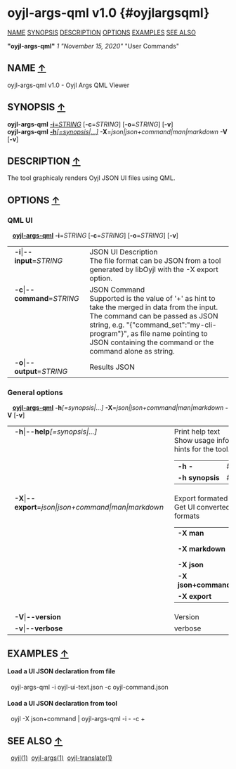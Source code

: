 # oyjl\-args\-qml v1.0 {#oyjlargsqml}
<a name="toc"></a>
[NAME](#name) [SYNOPSIS](#synopsis) [DESCRIPTION](#description) [OPTIONS](#options) [EXAMPLES](#examples) [SEE ALSO](#seealso) 

<strong>"oyjl-args-qml"</strong> *1* <em>"November 15, 2020"</em> "User Commands"

<h2>NAME <a href="#toc" name="name">&uarr;</a></h2>

oyjl-args-qml v1.0 - Oyjl Args QML Viewer

<h2>SYNOPSIS <a href="#toc" name="synopsis">&uarr;</a></h2>

<strong>oyjl-args-qml</strong> <a href="#input"><strong>-i</strong>=<em>STRING</em></a> [<strong>-c</strong>=<em>STRING</em>] [<strong>-o</strong>=<em>STRING</em>] [<strong>-v</strong>]
<br />
<strong>oyjl-args-qml</strong> <a href="#help"><strong>-h</strong><em>[=synopsis|...]</em></a> <strong>-X</strong>=<em>json|json+command|man|markdown</em> <strong>-V</strong> [<strong>-v</strong>]

<h2>DESCRIPTION <a href="#toc" name="description">&uarr;</a></h2>

The tool graphicaly renders Oyjl JSON UI files using QML.

<h2>OPTIONS <a href="#toc" name="options">&uarr;</a></h2>

<h3 id="input">QML UI</h3>

&nbsp;&nbsp; <a href="#synopsis"><strong>oyjl-args-qml</strong></a> <strong>-i</strong>=<em>STRING</em> [<strong>-c</strong>=<em>STRING</em>] [<strong>-o</strong>=<em>STRING</em>] [<strong>-v</strong>]

<table style='width:100%'>
 <tr><td style='padding-left:1em;padding-right:1em;vertical-align:top;width:25%'><strong>-i</strong>|<strong>--input</strong>=<em>STRING</em></td> <td>JSON UI Description<br />The file format can be JSON from a tool generated by libOyjl with the -X export option. </tr>
 <tr><td style='padding-left:1em;padding-right:1em;vertical-align:top;width:25%'><strong>-c</strong>|<strong>--command</strong>=<em>STRING</em></td> <td>JSON Command<br />Supported is the value of '+' as hint to take the merged in data from the input. The command can be passed as JSON string, e.g. "{"command_set":"my-cli-program"}", as file name pointing to JSON containing the command or the command alone as string. </tr>
 <tr><td style='padding-left:1em;padding-right:1em;vertical-align:top;width:25%'><strong>-o</strong>|<strong>--output</strong>=<em>STRING</em></td> <td>Results JSON </tr>
</table>

<h3 id="help">General options</h3>

&nbsp;&nbsp; <a href="#synopsis"><strong>oyjl-args-qml</strong></a> <strong>-h</strong><em>[=synopsis|...]</em> <strong>-X</strong>=<em>json|json+command|man|markdown</em> <strong>-V</strong> [<strong>-v</strong>]

<table style='width:100%'>
 <tr><td style='padding-left:1em;padding-right:1em;vertical-align:top;width:25%'><strong>-h</strong>|<strong>--help</strong><em>[=synopsis|...]</em></td> <td>Print help text<br />Show usage information and hints for the tool.
  <table>
   <tr><td style='padding-left:0.5em'><strong>-h -</strong></td><td># Full Help</td></tr>
   <tr><td style='padding-left:0.5em'><strong>-h synopsis</strong></td><td># Synopsis</td></tr>
  </table>
  </td>
 </tr>
 <tr><td style='padding-left:1em;padding-right:1em;vertical-align:top;width:25%'><strong>-X</strong>|<strong>--export</strong>=<em>json|json+command|man|markdown</em></td> <td>Export formated text<br />Get UI converted into text formats
  <table>
   <tr><td style='padding-left:0.5em'><strong>-X man</strong></td><td># Man</td></tr>
   <tr><td style='padding-left:0.5em'><strong>-X markdown</strong></td><td># Markdown</td></tr>
   <tr><td style='padding-left:0.5em'><strong>-X json</strong></td><td># Json</td></tr>
   <tr><td style='padding-left:0.5em'><strong>-X json+command</strong></td><td># Json + Command</td></tr>
   <tr><td style='padding-left:0.5em'><strong>-X export</strong></td><td># Export</td></tr>
  </table>
  </td>
 </tr>
 <tr><td style='padding-left:1em;padding-right:1em;vertical-align:top;width:25%'><strong>-V</strong>|<strong>--version</strong></td> <td>Version</td> </tr>
 <tr><td style='padding-left:1em;padding-right:1em;vertical-align:top;width:25%'><strong>-v</strong>|<strong>--verbose</strong></td> <td>verbose</td> </tr>
</table>


<h2>EXAMPLES <a href="#toc" name="examples">&uarr;</a></h2>

#### Load a UI JSON declaration from file
&nbsp;&nbsp;oyjl-args-qml -i oyjl-ui-text.json -c oyjl-command.json
#### Load a UI JSON declaration from tool
&nbsp;&nbsp;oyjl -X json+command | oyjl-args-qml -i - -c +

<h2>SEE ALSO <a href="#toc" name="seealso">&uarr;</a></h2>

&nbsp;&nbsp;[oyjl](oyjl.html)<a href="oyjl.md">(1)</a>&nbsp;&nbsp;[oyjl-args](oyjlargs.html)<a href="oyjlargs.md">(1)</a>&nbsp;&nbsp;[oyjl-translate](oyjltranslate.html)<a href="oyjltranslate.md">(1)</a>


